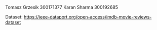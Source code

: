 Tomasz Grzesik 300171377 Karan Sharma 300192685

Dataset: https://ieee-dataport.org/open-access/imdb-movie-reviews-dataset